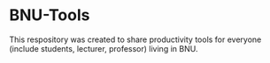 # BNU-Tools
This respository was created to share productivity tools for everyone (include students, lecturer, professor) living in BNU.
